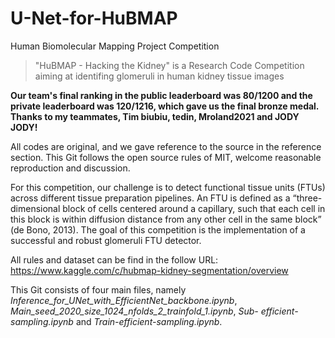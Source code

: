 # U-Net-for-HuBMAP
Human Biomolecular Mapping Project Competition
>"HuBMAP - Hacking the Kidney" is a Research Code Competition aiming at identifing glomeruli in human kidney tissue images

**Our team's final ranking in the public leaderboard was 80/1200 and the private leaderboard was 120/1216, which gave us the final bronze medal. Thanks to my teammates, Tim biubiu, tedin, Mroland2021 and JODY JODY!**

All codes are original, and we gave reference to the source in the reference section. This Git follows the open source rules of MIT, welcome reasonable reproduction and discussion.

For this competition, our challenge is to detect functional tissue units (FTUs) across different tissue preparation pipelines. An FTU is defined as a “three-dimensional block of cells centered around a capillary, such that each cell in this block is within diffusion distance from any other cell in the same block” (de Bono, 2013). The goal of this competition is the implementation of a successful and robust glomeruli FTU detector.

All rules and dataset can be find in the follow URL: https://www.kaggle.com/c/hubmap-kidney-segmentation/overview

This Git consists of four main files, namely *Inference_for_UNet_with_EfficientNet_backbone.ipynb*, *Main_seed_2020_size_1024_nfolds_2_trainfold_1.ipynb*, *Sub- efficient-sampling.ipynb* and *Train-efficient-sampling.ipynb*.
